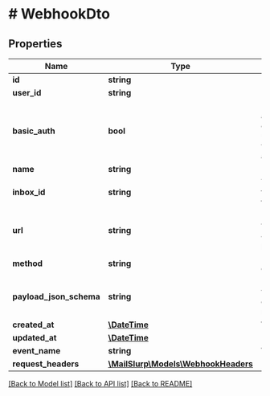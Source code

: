 # # WebhookDto

## Properties

Name | Type | Description | Notes
------------ | ------------- | ------------- | -------------
**id** | **string** | ID of the Webhook |
**user_id** | **string** | User ID of the Webhook |
**basic_auth** | **bool** | Does webhook expect basic authentication? If true it means you created this webhook with a username and password. MailSlurp will use these in the URL to authenticate itself. |
**name** | **string** | Name of the webhook | [optional]
**inbox_id** | **string** | The inbox that the Webhook will be triggered by. If null then webhook triggered at account level | [optional]
**url** | **string** | URL of your server that the webhook will be sent to. The schema of the JSON that is sent is described by the payloadJsonSchema. |
**method** | **string** | HTTP method that your server endpoint must listen for |
**payload_json_schema** | **string** | Deprecated. Fetch JSON Schema for webhook using the getJsonSchemaForWebhookPayload method |
**created_at** | [**\DateTime**](\DateTime) | When the webhook was created |
**updated_at** | [**\DateTime**](\DateTime) |  |
**event_name** | **string** | Webhook trigger event name | [optional]
**request_headers** | [**\MailSlurp\Models\WebhookHeaders**](WebhookHeaders) |  | [optional]

[[Back to Model list]](../../README#models) [[Back to API list]](../../README#endpoints) [[Back to README]](../../README)
